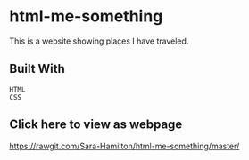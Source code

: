 # html-me-something

This is a website showing places I have traveled. 

## Built With

    HTML
    CSS

## Click here to view as webpage  
https://rawgit.com/Sara-Hamilton/html-me-something/master/
